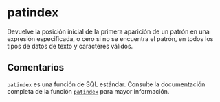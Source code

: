 ﻿---
SidebarGroup: "Funciones de texto"
Autogenerated: true
---

# patindex

Devuelve la posición inicial de la primera aparición de un patrón en una expresión especificada, o cero si no se encuentra el patrón, en todos los tipos de datos de texto y caracteres válidos.

## Comentarios 

`patindex` es una función de SQL estándar. Consulte la documentación completa de la función [`patindex`](https://learn.microsoft.com/es-es/sql/t-sql/functions/patindex-transact-sql) para mayor información.
